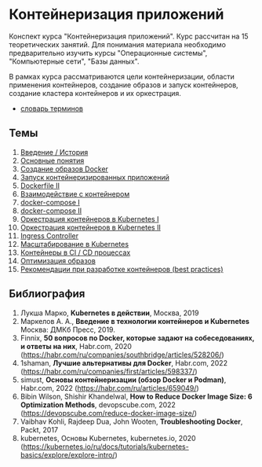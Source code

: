 # Контейнеризация приложений

Конспект курса "Контейнеризация приложений". Курс рассчитан на 15 теоретических занятий. Для понимания материала необходимо предварительно изучить курсы "Операционные системы", "Компьютерные сети", "Базы данных".

В рамках курса рассматриваются цели контейнеризации, области применения контейнеров, создание образов и запуск контейнеров, создание кластера контейнеров и их оркестрация.

 - [словарь терминов](glossary.md)

## Темы

1. [Введение / История](01_intro/README.md)
2. [Основные понятия](02_definitions/README.md)
3. [Создание образов Docker](03_dockerfile_i/README.md)
4. [Запуск контейнеризированных приложений](04_docker_run/README.md)
5. [Dockerfile II](05_dockerfile_ii/README.md) 
6. [Взаимодействие с контейнером](06_container_usage/README.md)
7. [docker-compose I](07_docker_compose_i/README.md)
8. [docker-compose II](08_docker_compose_ii/README.md)
9. [Оркестрация контейнеров в Kubernetes I](09_kubernetes_i/README.md)
10. [Оркестрация контейнеров в Kubernetes II](10_kubernetes_ii/README.md)
11. [Ingress Controller](11_ingress/README.md)
12. [Масштабирование в Kubernetes](12_cluster_scaling/README.md)
13. [Контейнеры в CI / CD процессах](13_CI_CD/README.md)
14. [Оптимизация образов](14_image_optimization/README.md)
15. [Рекомендации при разработке контейнеров (best practices)](15_best_practicies/README.md)

## Библиография

1. Лукша Марко, __Kubernetes в действии__, Москва, 2019
2. Маркелов А. А., __Введение в технологии контейнеров и Kubernetes__ Москва: ДМКб Пресс, 2019.
3. Finnix, __50 вопросов по Docker, которые задают на собеседованиях, и ответы на них__, Habr.com, 2020 (https://habr.com/ru/companies/southbridge/articles/528206/)
4. 1shaman, __Лучшие альтернативы для Docker__, Habr.com, 2022 (https://habr.com/ru/companies/first/articles/598337/)
5. simust, __Основы контейнеризации (обзор Docker и Podman)__, Habr.com, 2022 (https://habr.com/ru/articles/659049/)
6. Bibin Wilson, Shishir Khandelwal, __How to Reduce Docker Image Size: 6 Optimization Methods__, devopscube.com, 2022 (https://devopscube.com/reduce-docker-image-size/)
7. Vaibhav Kohli, Rajdeep Dua, John Wooten, __Troubleshooting Docker__, Packt, 2017
8. kubernetes, Основы Kubernetes, kubernetes.io, 2020 (https://kubernetes.io/ru/docs/tutorials/kubernetes-basics/explore/explore-intro/)

